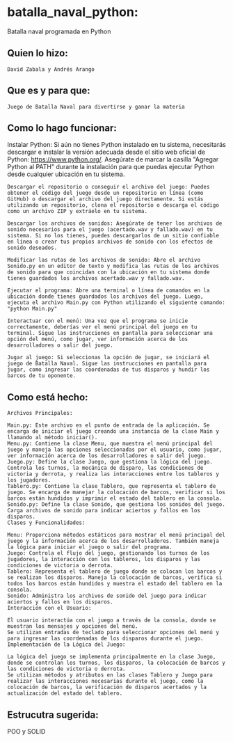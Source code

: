 # batalla_naval_python:
 Batalla naval programada en Python
## Quien lo hizo: 
    David Zabala y Andrés Arango
## Que es y para que:
    Juego de Batalla Naval para divertirse y ganar la materia
## Como lo hago funcionar:
   Instalar Python: Si aún no tienes Python instalado en tu sistema, necesitarás descargar e instalar la versión adecuada desde el sitio web oficial de Python: https://www.python.org/. Asegúrate de marcar la casilla "Agregar Python al PATH" durante la instalación para que puedas ejecutar Python desde cualquier ubicación en tu sistema.

    Descargar el repositorio o conseguir el archivo del juego: Puedes obtener el código del juego desde un repositorio en línea (como GitHub) o descargar el archivo del juego directamente. Si estás utilizando un repositorio, clona el repositorio o descarga el código como un archivo ZIP y extráelo en tu sistema.

    Descargar los archivos de sonidos: Asegúrate de tener los archivos de sonido necesarios para el juego (acertado.wav y fallado.wav) en tu sistema. Si no los tienes, puedes descargarlos de un sitio confiable en línea o crear tus propios archivos de sonido con los efectos de sonido deseados.

    Modificar las rutas de los archivos de sonido: Abre el archivo Sonido.py en un editor de texto y modifica las rutas de los archivos de sonido para que coincidan con la ubicación en tu sistema donde tienes guardados los archivos acertado.wav y fallado.wav.

    Ejecutar el programa: Abre una terminal o línea de comandos en la ubicación donde tienes guardados los archivos del juego. Luego, ejecuta el archivo Main.py con Python utilizando el siguiente comando: "python Main.py"

    Interactuar con el menú: Una vez que el programa se inicie correctamente, deberías ver el menú principal del juego en tu terminal. Sigue las instrucciones en pantalla para seleccionar una opción del menú, como jugar, ver información acerca de los desarrolladores o salir del juego.

    Jugar al juego: Si seleccionas la opción de jugar, se iniciará el juego de Batalla Naval. Sigue las instrucciones en pantalla para jugar, como ingresar las coordenadas de tus disparos y hundir los barcos de tu oponente.

## Como está hecho:
    Archivos Principales:

    Main.py: Este archivo es el punto de entrada de la aplicación. Se encarga de iniciar el juego creando una instancia de la clase Main y llamando al método iniciar().
    Menu.py: Contiene la clase Menu, que muestra el menú principal del juego y maneja las opciones seleccionadas por el usuario, como jugar, ver información acerca de los desarrolladores o salir del juego.
    Juego.py: Define la clase Juego, que gestiona la lógica del juego. Controla los turnos, la mecánica de disparo, las condiciones de victoria y derrota, y realiza las interacciones entre los tableros y los jugadores.
    Tablero.py: Contiene la clase Tablero, que representa el tablero de juego. Se encarga de manejar la colocación de barcos, verificar si los barcos están hundidos y imprimir el estado del tablero en la consola.
    Sonido.py: Define la clase Sonido, que gestiona los sonidos del juego. Carga archivos de sonido para indicar aciertos y fallos en los disparos.
    Clases y Funcionalidades:

    Menu: Proporciona métodos estáticos para mostrar el menú principal del juego y la información acerca de los desarrolladores. También maneja la lógica para iniciar el juego o salir del programa.
    Juego: Controla el flujo del juego, gestionando los turnos de los jugadores, la interacción con los tableros, los disparos y las condiciones de victoria o derrota.
    Tablero: Representa el tablero de juego donde se colocan los barcos y se realizan los disparos. Maneja la colocación de barcos, verifica si todos los barcos están hundidos y muestra el estado del tablero en la consola.
    Sonido: Administra los archivos de sonido del juego para indicar aciertos y fallos en los disparos.
    Interacción con el Usuario:

    El usuario interactúa con el juego a través de la consola, donde se muestran los mensajes y opciones del menú.
    Se utilizan entradas de teclado para seleccionar opciones del menú y para ingresar las coordenadas de los disparos durante el juego.
    Implementación de la Lógica del Juego:

    La lógica del juego se implementa principalmente en la clase Juego, donde se controlan los turnos, los disparos, la colocación de barcos y las condiciones de victoria o derrota.
    Se utilizan métodos y atributos en las clases Tablero y Juego para realizar las interacciones necesarias durante el juego, como la colocación de barcos, la verificación de disparos acertados y la actualización del estado del tablero.

## Estrucutra sugerida:
POO y SOLID
    
